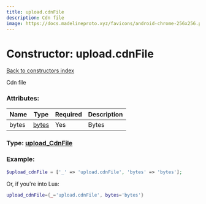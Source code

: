 ```yaml
---
title: upload.cdnFile
description: Cdn file
image: https://docs.madelineproto.xyz/favicons/android-chrome-256x256.png
---
```

# Constructor: upload.cdnFile  
[Back to constructors index](index.md)



Cdn file

### Attributes:

| Name     |    Type       | Required | Description |
|----------|---------------|----------|-------------|
|bytes|[bytes](../types/bytes.md) | Yes|Bytes|



### Type: [upload\_CdnFile](../types/upload_CdnFile.md)


### Example:

```php
$upload_cdnFile = ['_' => 'upload.cdnFile', 'bytes' => 'bytes'];
```  


Or, if you're into Lua:

```lua
upload_cdnFile={_='upload.cdnFile', bytes='bytes'}

```


